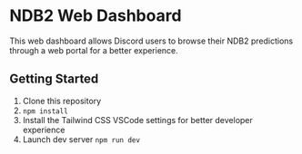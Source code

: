 # NDB2 Web Dashboard

This web dashboard allows Discord users to browse their NDB2 predictions through a web portal for a better experience.

## Getting Started

1. Clone this repository
2. `npm install`
3. Install the Tailwind CSS VSCode settings for better developer experience
4. Launch dev server `npm run dev`
